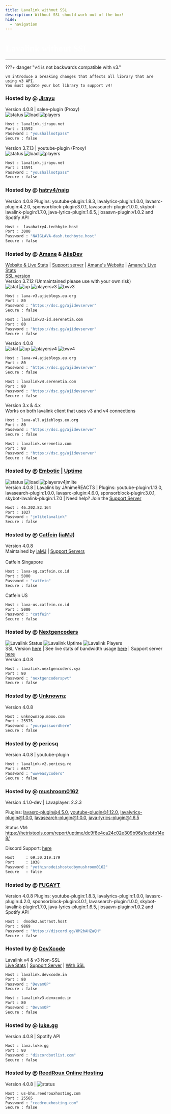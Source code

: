 ```yaml
---
title: Lavalink without SSL
description: Without SSL should work out of the box!
hide:
  - navigation
---
```


<h1 style="font-family:Gotham SSm A;font-size: 2.0em;font-weight: 800;line-height:1.1;color: white;">Lavalink without SSL</h1>


<!-- inject image ad -->
<div data-ea-style="stickybox" class="dark horizontal" data-ea-publisher="darrennathanaelcom" data-ea-type="image"></div>

---


???+ danger "v4 is not backwards compatible with v3."

    v4 introduce a breaking changes that affects all library that are using v3 API.
    You must update your bot library to support v4!

<!-- PLEASE READ -->
<!-- PLEASE READ --> <!-- SUPPORT OTHER CONTRIBUTORS BY PLACING THE NEW LAVALINK AT THE VERY BOTTOM OF THE OTHERS! --> <!-- PLEASE READ -->
<!-- FOR ADVERTISING CONTACT ads@darrennathanael.com , PLEASE READ FAQS FOR MORE INFO! -->
<!-- PLEASE READ -->

### Hosted by @ [Jirayu](https://discord.com/users/1089356674764120125)
Version 4.0.8 | salee-plugin (Proxy) <br />
![status](https://lavalink-list-api.ajieblogs.eu.org/lavalink-jirayu-net-13592/badge/Status) ![load](https://lavalink-list-api.ajieblogs.eu.org/lavalink-jirayu-net-13592/badge/Load) ![players](https://lavalink-list-api.ajieblogs.eu.org/lavalink-jirayu-net-13592/badge/Players)
```bash
Host : lavalink.jirayu.net
Port : 13592
Password : "youshallnotpass"
Secure : false    
```

Version 3.7.13 | youtube-plugin (Proxy) <br />
![status](https://lavalink-list-api.ajieblogs.eu.org/lavalink-jirayu-net-13591/badge/Status) ![load](https://lavalink-list-api.ajieblogs.eu.org/lavalink-jirayu-net-13591/badge/Load) ![players](https://lavalink-list-api.ajieblogs.eu.org/lavalink-jirayu-net-13591/badge/Players)
```bash
Host : lavalink.jirayu.net
Port : 13591
Password : "youshallnotpass"
Secure : false    
```

### Hosted by @ [hatry4/naig](https://charlesnaig.github.io/)
Version 4.0.8 Plugins: youtube-plugin:1.8.3, lavalyrics-plugin:1.0.0, lavasrc-plugin:4.2.0, sponsorblock-plugin:3.0.1, lavasearch-plugin:1.0.0, skybot-lavalink-plugin:1.7.0, java-lyrics-plugin:1.6.5, jiosaavn-plugin:v1.0.2 and Spotify API
```bash
Host :  lavahatry4.techbyte.host
Port : 3000
Password : "NAIGLAVA-dash.techbyte.host"
Secure : false
```

### Hosted by @ [Amane](https://amane.my.id) & [AjieDev](https://github.com/AjieDev)
[Website & Live Stats](https://free.lavalink.rf.gd/) | [Support server](https://dsc.gg/ajidevserver) | [Amane's Website](https://lavalink-info.serenetia.com/) | [Amane's Live Stats](https://lavalink-stats.serenetia.com/)<br />
[SSL version](https://lavalink.darrennathanael.com/SSL/lavalink-with-ssl/#hosted-by-amane-ajiedev) <br />
Version 3.7.12 (Unmaintained please use with your own risk) <br />
![stat](https://ajieblogs.eu.org/lavalink/v3/badge/Status) ![up](https://ajieblogs.eu.org/lavalink/v3/badge/Uptime) ![playersv3](https://ajieblogs.eu.org/lavalink/v3/badge/Players) ![bwv3](https://ajieblogs.eu.org/lavalink/v3/badge/Bandwidth)
```bash
Host : lava-v3.ajieblogs.eu.org
Port : 80
Password : "https://dsc.gg/ajidevserver"
Secure : false
```
```bash
Host : lavalinkv3-id.serenetia.com
Port : 80
Password : "https://dsc.gg/ajidevserver"
Secure : false
```
Version 4.0.8 <br />
![stat](https://ajieblogs.eu.org/lavalink/v4/badge/Status) ![up](https://ajieblogs.eu.org/lavalink/v4/badge/Uptime) ![playersv4](https://ajieblogs.eu.org/lavalink/v4/badge/Players) ![bwv4](https://ajieblogs.eu.org/lavalink/v4/badge/Bandwidth)
```bash
Host : lava-v4.ajieblogs.eu.org
Port : 80
Password : "https://dsc.gg/ajidevserver"
Secure : false
```
```bash
Host : lavalinkv4.serenetia.com
Port : 80
Password : "https://dsc.gg/ajidevserver"
Secure : false
```
Version 3.x & 4.x <br />
Works on both lavalink client that uses v3 and v4 connections
```bash
Host : lava-all.ajieblogs.eu.org
Port : 80
Password : "https://dsc.gg/ajidevserver"
Secure : false 
```
```bash
Host : lavalink.serenetia.com
Port : 80
Password : "https://dsc.gg/ajidevserver"
Secure : false
```

### Hosted by @ [Embotic](https://discord.gg/XpNWvYjX5F) | [Uptime](https://hetrixtools.com/report/uptime/0da291f13750558ad637bf795974619b/) <br />
![status](https://lavalink-list-api.ajieblogs.eu.org/46-202-82-164-1027/badge/Status) ![load](https://lavalink-list-api.ajieblogs.eu.org/46-202-82-164-1027/badge/Load) ![playersv4jmlite](https://lavalink-list-api.ajieblogs.eu.org/46-202-82-164-1027/badge/Players) <br />
Version 4.0.8 | Lavalink by JAnimeREACTS | Plugins: youtube-plugin:1.13.0, lavasearch-plugin:1.0.0, lavasrc-plugin:4.6.0, sponsorblock-plugin:3.0.1, skybot-lavalink-plugin:1.7.0 | Need help? Join the [Support Server](https://discord.gg/NsTFDYvhXd)
```bash
Host : 46.202.82.164 
Port : 1027
Password : "jmlitelavalink"
Secure : false
```

### Hosted by @ [Catfein](https://catfein.co.id) ([iaMJ](https://mjba.my))
Version 4.0.8 <br />
Maintained by [iaMJ](https://mjba.my) | [Support Servers](https://catfein.co.id/discord) <br /> <br />
Catfein Singapore
```bash
Host : lava-sg.catfein.co.id
Port : 5000
Password : "catfein"
Secure : false    
```
Catfein US
```bash
Host : lava-us.catfein.co.id
Port : 5000
Password : "catfein"
Secure : false    
```

### Hosted by @ [Nextgencoders](<https://discord.com/users/619756609337425950>) <br>
![Lavalink Status](https://node.nextgencoders.xyz/api/v1/badge/status/0)  ![Lavalink Uptime](https://node.nextgencoders.xyz/api/v1/badge/uptime/0)  ![Lavalink Players](https://node.nextgencoders.xyz/api/v1/badge/players/0) <br>
SSL Version [here](https://lavalink.darrennathanael.com/SSL/lavalink-with-ssl/) | See live stats of bandwidth usage [here](https://node.nextgencoders.xyz/) | Support server [here](https://discord.gg/9J9X4fzhSt) <br>
Version 4.0.8 


```bash
Host : lavalink.nextgencoders.xyz
Port : 80
Password : "nextgencoderspvt"
Secure : false    
```

### Hosted by @ [Unknownz](https://unknownzop.github.io/)
Version 4.0.8
```bash
Host : unknownzop.mooo.com
Port : 25575
Password : "yourpasswordhere"
Secure : false    
```

### Hosted by @ [pericsq](https://discord.com/users/1104190543120044123)
Version 4.0.8 | youtube-plugin <br />
```bash
Host : lavalink-v2.pericsq.ro
Port : 6677
Password : "wwweasycodero"
Secure : false    
```

### Hosted by @ [mushroom0162](https://discord.com/users/1053363102017662976)
Version 4.1.0-dev | Lavaplayer: 2.2.3

Plugins: lavasrc-plugin@4.5.0, youtube-plugin@1.12.0, lavalyrics-plugin@1.0.0, lavasearch-plugin@1.0.0, java-lyrics-plugin@1.6.5

Status VM: https://hetrixtools.com/report/uptime/dc9f8e4ca24c02e309b96a1cebfb14e8/

Discord Support: [here](https://discord.gg/K4CVv84VBC)
```bash
Host     : 69.30.219.179
Port     : 1038
Password : "yothisnodeishostedbymushroom0162"
Secure   : false
```

### Hosted by @ [FUGAYT](https://discord.gg/8M2bAHZaQH)
Version 4.0.8 Plugins: youtube-plugin:1.8.3, lavalyrics-plugin:1.0.0, lavasrc-plugin:4.2.0, sponsorblock-plugin:3.0.1, lavasearch-plugin:1.0.0, skybot-lavalink-plugin:1.7.0, java-lyrics-plugin:1.6.5, jiosaavn-plugin:v1.0.2 and Spotify API
```bash
Host :  dnode2.astrast.host
Port : 9869
Password : "https://discord.gg/8M2bAHZaQH"
Secure : false
```

### Hosted by @ [DevXcode](<https://dsc.gg/devxcode>)<br>
Lavalink v4 & v3 Non-SSL<br>
[Live Stats](https://uptime.devxcode.in) | [Support Server](https://dsc.gg/Devxcode) | [With SSL](https://lavalink.darrennathanael.com/NoSSL/lavalink-with-ssl/#hosted-by-devXcode)
```bash
Host : lavalink.devxcode.in
Port : 80
Password : "DevamOP"
Secure : false   
```
```bash
Host : lavalinkv3.devxcode.in
Port : 80
Password : "DevamOP"
Secure : false
```

### Hosted by @ [luke.gg](https://luke.gg)
Version 4.0.8 | Spotify API
```bash
Host : lava.luke.gg
Port : 80
Password : "discordbotlist.com"
Secure : false
```

### Hosted by @ [ReedRoux Online Hosting](https://reedrouxhosting.com/)
Version 4.0.8 |
![status](https://status.reedrouxhosting.us)
```bash
Host : us-bhs.reedrouxhosting.com
Port : 25565
Password : "reedrouxhosting.com"
Secure : false    
```
